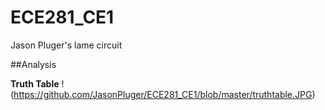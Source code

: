 ECE281_CE1
==========

Jason Pluger's lame circuit

##Analysis

**Truth Table**
!(https://github.com/JasonPluger/ECE281_CE1/blob/master/truthtable.JPG)
